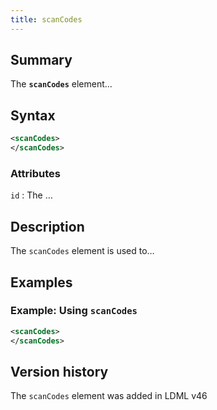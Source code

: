 ```yaml
---
title: scanCodes
---
```


## Summary

The **`scanCodes`** element…

## Syntax

```xml
<scanCodes>
</scanCodes>
```

### Attributes

`id`
:   The …

## Description

The `scanCodes` element is used to…

## Examples

### Example: Using `scanCodes`

```xml
<scanCodes>
</scanCodes>
```

## Version history

The `scanCodes` element was added in LDML v46

<!-- ## See also

- … -->
